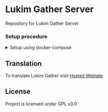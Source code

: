 # Lukim Gather Server

Repository for Lukim Gather Server

### Setup procedure

<details>
<summary> Setup using docker-compose </summary>

1. Create external-service docker network `docker network create external-services`
2. If server is setup for local environment than soft link `docker/docker-compose.dev.yml` else link `docker/docker-compose.prod.yml` for production
    - For development/testing `ln -s docker/docker-compose.dev.yml docker-compose.yml`
    - For staging/production `ln -s docker/docker-compose.prod.yml docker-compose.yml`
3. Create `.env` file from `.env.example` and set appropriate and required environmental variable as explained in `.env.example`
4. If either postgres or redis is required than run command `ln -s docker/external_services.yml external-services.yml` and  `docker-compose -f external-services.yml up -d` (Note:- Only postgres or redis can be run by using command `docker-compose -f external-services.yml up -d <NAME>` where `<NAME>` is replaced by either `db` or `redis` respectively.)
    - If you have setup any other database instead of sqlite3 then server needs database to be created before starting server
    - To create database run command `docker exec db psql -U postgres -c 'create database DATABASE_NAME;'.`. Replace DATABASE_NAME with actual database
5. Run `docker-compose up -d` to start both server and celery worker or `docker-compose up -d server` to start server only. To do task in background celery should be running.
6. Execute `docker-compose exec server sh` and run command `./manage.py createsuperuser` if super user is not created
7. Access server using url http://localhost:8000 and access admin using http://localhost:8000/admin
</details>

## Translation

To translate Lukim Gather visit [Hosted Weblate](https://hosted.weblate.org/projects/lukim-gather/server/)

## License

Project is licensed under GPL v3.0
